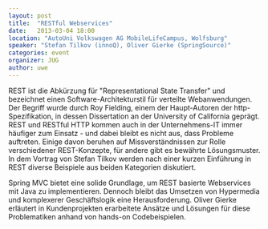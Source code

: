 ```yaml
---
layout: post
title:  "RESTful Webservices"
date:   2013-03-04 18:00
location: "AutoUni Volkswagen AG MobileLifeCampus, Wolfsburg"
speaker: "Stefan Tilkov (innoQ), Oliver Gierke (SpringSource)"
categories: event
organizer: JUG
author: uwe
---
```

REST ist die Abkürzung für "Representational State Transfer" und bezeichnet einen Software-Architekturstil für
verteilte Webanwendungen. Der Begriff wurde durch Roy Fielding, einem der Haupt-Autoren der http-Spezifikation, in
dessen Dissertation an der University of California geprägt. REST und RESTful HTTP kommen auch in der Unternehmens-IT
immer häufiger zum Einsatz - und dabei bleibt es nicht aus, dass Probleme auftreten. Einige davon beruhen auf
Missverständnissen zur Rolle verschiedener REST-Konzepte, für andere gibt es bewährte Lösungsmuster. In dem Vortrag von
Stefan Tilkov werden nach einer kurzen Einführung in REST diverse Beispiele aus beiden Kategorien diskutiert.

Spring MVC bietet eine solide Grundlage, um REST basierte Webservices mit Java zu implementieren. Dennoch bleibt das
Umsetzen von Hypermedia und komplexerer Geschäftslogik eine Herausforderung. Oliver Gierke erläutert in Kundenprojekten
erarbeitete Ansätze und Lösungen für diese Problematiken anhand von hands-on Codebeispielen.
